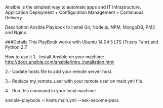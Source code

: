 Ansible is the simplest way to automate apps and IT infrastructure. Application Deployment + Configuration Management + Continuous Delivery.

Description
Ansible Playbook to install Git, Node.js, NPM, MongoDB, PM2 and Nginx.

###Details This PlayBook works with Ubuntu 14.04.5 LTS (Trusty Tahr) and Python 2.7

How to use it
1.- Install Ansible on your machine: http://docs.ansible.com/ansible/intro_installation.html

2.- Update hosts file to add your remote server host.

3.- Replace my_remote_user with your remote user on main.yml file.

4.- Run this command in your local machine:

ansible-playbook -i hosts main.yml --ask-become-pass
